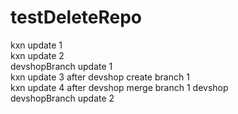 # testDeleteRepo
kxn update 1<br>
kxn update 2<br>
devshopBranch update 1<br>
kxn update 3 after devshop create branch 1<br>
kxn update 4 after devshop merge branch 1 devshop<br>
devshopBranch update 2<br>
